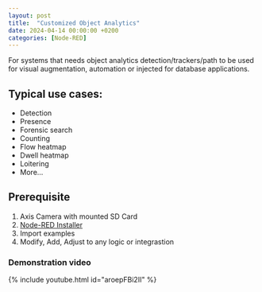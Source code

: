 ```yaml
---
layout: post
title:  "Customized Object Analytics"
date: 2024-04-14 00:00:00 +0200
categories: [Node-RED]
---
```


For systems that needs object analytics detection/trackers/path to be used for visual augmentation, automation or injected for database applications.

## Typical use cases:
* Detection
* Presence
* Forensic search
* Counting
* Flow heatmap
* Dwell heatmap
* Loitering
* More...

## Prerequisite 
1. Axis Camera with mounted SD Card
2. [Node-RED Installer](https://pandosme.github.io/acap/node-red/2023/09/12/nodered-acap.html)
3. Import examples
4. Modify, Add, Adjust to any logic or integrastion

### Demonstration video
{% include youtube.html id="aroepFBi2II" %}
